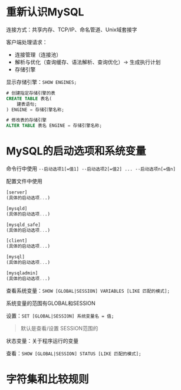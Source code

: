 # 重新认识MySQL

连接方式：共享内存、TCP/IP、命名管道、Unix域套接字

客户端处理请求：

- 连接管理（连接池）
- 解析与优化（查询缓存、语法解析、查询优化）-> 生成执行计划
- 存储引擎

显示存储引擎：`SHOW ENGINES;`

```sql
# 创建指定存储引擎的表
CREATE TABLE 表名(
    建表语句;
) ENGINE = 存储引擎名称;

# 修改表的存储引擎
ALTER TABLE 表名 ENGINE = 存储引擎名称;
```

# MySQL的启动选项和系统变量

命令行中使用  `--启动选项1[=值1] --启动选项2[=值2] ... --启动选项n[=值n]`

配置文件中使用

```sql
[server]
(具体的启动选项...)

[mysqld]
(具体的启动选项...)

[mysqld_safe]
(具体的启动选项...)

[client]
(具体的启动选项...)

[mysql]
(具体的启动选项...)

[mysqladmin]
(具体的启动选项...)

```

查看系统变量：`SHOW [GLOBAL|SESSION] VARIABLES [LIKE 匹配的模式];`

系统变量的范围有GLOBAL和SESSION

设置：`SET [GLOBAL|SESSION] 系统变量名 = 值;`

>  默认是查看/设置 SESSION范围的

状态变量：关于程序运行的变量

查看：`SHOW [GLOBAL|SESSION] STATUS [LIKE 匹配的模式];`

# 字符集和比较规则

